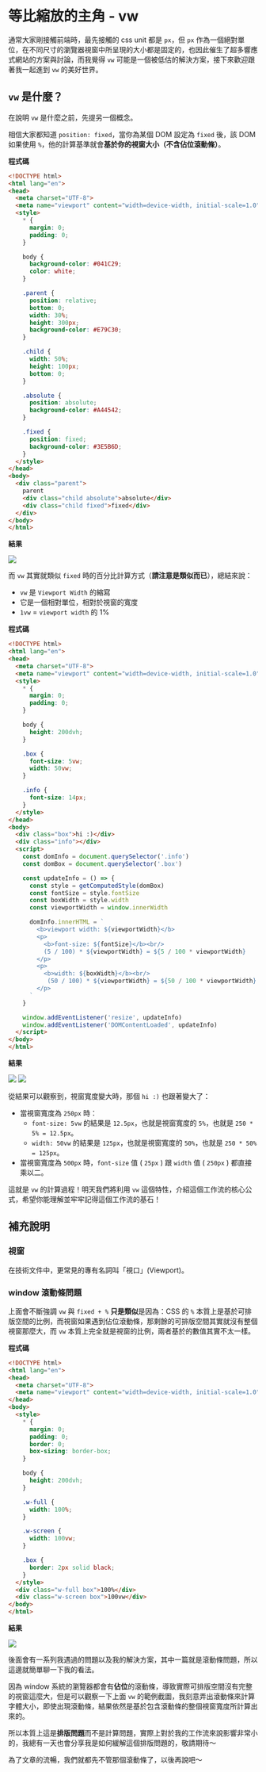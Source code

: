 # 等比縮放的主角 - vw

通常大家剛接觸前端時，最先接觸的 css unit 都是 `px`，但 `px` 作為一個絕對單位，在不同尺寸的瀏覽器視窗中所呈現的大小都是固定的，也因此催生了超多響應式網站的方案與討論，而我覺得 `vw` 可能是一個被低估的解決方案，接下來歡迎跟著我一起進到 `vw` 的美好世界。

## `vw` 是什麼？

在說明 `vw` 是什麼之前，先提另一個概念。

相信大家都知道 `position: fixed`，當你為某個 DOM 設定為 `fixed` 後，該 DOM 如果使用 `%`，他的計算基準就會**基於你的視窗大小（不含佔位滾動條）**。

**程式碼**

```html
<!DOCTYPE html>
<html lang="en">
<head>
  <meta charset="UTF-8">
  <meta name="viewport" content="width=device-width, initial-scale=1.0">
  <style>
    * {
      margin: 0;
      padding: 0;
    }

    body {
      background-color: #041C29;
      color: white;
    }

    .parent {
      position: relative;
      bottom: 0;
      width: 30%;
      height: 300px;
      background-color: #E79C30;
    }

    .child {
      width: 50%;
      height: 100px;
      bottom: 0;
    }

    .absolute {
      position: absolute;
      background-color: #A44542;
    }

    .fixed {
      position: fixed;
      background-color: #3E5B6D;
    }
  </style>
</head>
<body>
  <div class="parent">
    parent
    <div class="child absolute">absolute</div>
    <div class="child fixed">fixed</div>
  </div>
</body>
</html>
```

**結果**

![](./assets/fixed-percent.png)

而 `vw` 其實就類似 `fixed` 時的百分比計算方式（**請注意是類似而已**），總結來說：

- `vw` 是 `Viewport Width` 的縮寫
- 它是一個相對單位，相對於視窗的寬度
- `1vw` = `viewport width` 的 1%

**程式碼**

```html
<!DOCTYPE html>
<html lang="en">
<head>
  <meta charset="UTF-8">
  <meta name="viewport" content="width=device-width, initial-scale=1.0" />
  <style>
    * {
      margin: 0;
      padding: 0;
    }

    body {
      height: 200dvh;
    }

    .box {
      font-size: 5vw;
      width: 50vw;
    }

    .info {
      font-size: 14px;
    }
  </style>
</head>
<body>
  <div class="box">hi :)</div>
  <div class="info"></div>
  <script>
    const domInfo = document.querySelector('.info')
    const domBox = document.querySelector('.box')

    const updateInfo = () => {
      const style = getComputedStyle(domBox)
      const fontSize = style.fontSize
      const boxWidth = style.width
      const viewportWidth = window.innerWidth

      domInfo.innerHTML = `
        <b>viewport width: ${viewportWidth}</b>
        <p>
          <b>font-size: ${fontSize}</b><br/>
          (5 / 100) * ${viewportWidth} = ${5 / 100 * viewportWidth}
        </p>
        <p>
          <b>width: ${boxWidth}</b><br/>
           (50 / 100) * ${viewportWidth} = ${50 / 100 * viewportWidth}
        </p>
      `
    }

    window.addEventListener('resize', updateInfo)
    window.addEventListener('DOMContentLoaded', updateInfo)
  </script>
</body>
</html>
```

**結果**

![](./assets/vw-250.png)
![](./assets/vw-500.png)

從結果可以觀察到，視窗寬度變大時，那個 `hi :)` 也跟著變大了：

- 當視窗寬度為 `250px` 時：
  - `font-size: 5vw` 的結果是 `12.5px`，也就是視窗寬度的 `5%`，也就是 `250 * 5% = 12.5px`。
  - `width: 50vw` 的結果是 `125px`，也就是視窗寬度的 `50%`，也就是 `250 * 50% = 125px`。
- 當視窗寬度為 `500px` 時，`font-size` 值 ( `25px` ) 跟 `width` 值 ( `250px` ) 都直接乘以二。

這就是 `vw` 的計算過程！明天我們將利用 `vw` 這個特性，介紹這個工作流的核心公式，希望你能理解並牢牢記得這個工作流的基石！

## 補充說明

### 視窗

在技術文件中，更常見的專有名詞叫「視口」(Viewport)。

### window 滾動條問題

上面會不斷強調 `vw` 與 `fixed + %` **只是類似**是因為：CSS 的 `%` 本質上是基於可排版空間的比例，而視窗如果遇到佔位滾動條，那剩餘的可排版空間其實就沒有整個視窗那麼大，而 `vw` 本質上完全就是視窗的比例，兩者基於的數值其實不太一樣。

**程式碼**

```html
<!DOCTYPE html>
<html lang="en">
<head>
  <meta charset="UTF-8">
  <meta name="viewport" content="width=device-width, initial-scale=1.0">
</head>
<body>
  <style>
    * {
      margin: 0;
      padding: 0;
      border: 0;
      box-sizing: border-box;
    }

    body {
      height: 200dvh;
    }

    .w-full {
      width: 100%;
    }

    .w-screen {
      width: 100vw;
    }

    .box {
      border: 2px solid black;
    }
  </style>
  <div class="w-full box">100%</div>
  <div class="w-screen box">100vw</div>
</body>
</html>
```

**結果**

![](./assets/scrollbar.gif)

後面會有一系列我遇過的問題以及我的解決方案，其中一篇就是滾動條問題，所以這邊就簡單聊一下我的看法。

因為 window 系統的瀏覽器都會有**佔位**的滾動條，導致實際可排版空間沒有完整的視窗這麼大，但是可以觀察一下上面 `vw` 的範例截圖，我刻意弄出滾動條來計算字體大小，即使出現滾動條，結果依然是基於包含滾動條的整個視窗寬度所計算出來的。

所以本質上這是**排版問題**而不是計算問題，實際上對於我的工作流來說影響非常小的，我總有一天也會分享我是如何緩解這個排版問題的，敬請期待～

為了文章的流暢，我們就都先不管那個滾動條了，以後再說吧～

